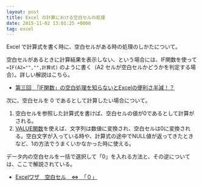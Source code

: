 ```yaml
---
layout: post
title: Excel の計算における空白セルの処理
date: 2015-11-02 13:01:25 +0000
tag: excel
---
```

Excel で計算式を書く時に、空白セルがある時の処理のしかたについて。

空白セルがあるときに計算結果を表示しない、という場合には、IF関数を使って ```=IF(A2="","",計算式)``` のように書く（A2 セルが空白セルかどうかを判定する場合）。詳しい解説はこちら。

- [第三回　「IF関数」の空白処理を知らないとExcelの便利さ半減！？](http://www.hello-pc.net/howto-excel/ifkansuu/)

次に、空白セルを 0 であるとして計算したい場合について。

1. 空白セルを参照した計算式を書けば、空白セルの値が0であるとして計算がされる。
2. [VALUE関数](https://support.office.com/ja-jp/article/VALUE-%E9%96%A2%E6%95%B0-257d0108-07dc-437d-ae1c-bc2d3953d8c2)を使えば、文字列は数値に変換され、空白セルは0に変換される。空白文字が入っている時や、計算式の途中でNULL値が返ってきたときなど、1の方法でうまくいかなかった時に使える。

データ内の空白セルを一括で選択して「0」を入れる方法と、その逆については、ここで解説されている。

- [Excelワザ　空白セル　⇔　「０」](http://schoolpc.exblog.jp/19996250)
